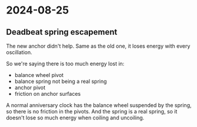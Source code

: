 # 2024-08-25

## Deadbeat spring escapement

The new anchor didn't help. Same as the old one, it loses energy with every oscillation.

So we're saying there is too much energy lost in:

 * balance wheel pivot
 * balance spring not being a real spring
 * anchor pivot
 * friction on anchor surfaces

A normal anniversary clock has the balance wheel suspended by the spring, so there is no friction in the pivots. And the spring
is a real spring, so it doesn't lose so much energy when coiling and uncoiling.
